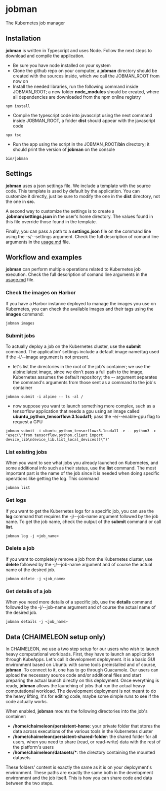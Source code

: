 # jobman
The Kubernetes job manager

## Installation

**jobman** is written in Typescript and uses Node.
Follow the next steps to download and compile the application.

- Be sure you have node installed on your system
- Clone the github repo on your computer, a __jobman__ directory should be created with the sources inside, which we call the JOBMAN_ROOT from now on
- Install the needed libraries, run the following command inside JOBMAN_ROOT; a new folder __node_modules__ should be created, where all dependencies are downloaded from the npm online registry

```npm install```

- Compile the typescript code into javascript using the next command inside JOBMAN_ROOT, a folder __dist__ should appear with the javascript code 

```npx tsc```

- Run the app using the script in the JOBMAN_ROOT/__bin__ directory; it should print the version of **jobman** on the console

```bin/jobman```

## Settings

**jobman** uses a json settings file. 
We include a template with the source code.
This template is used by default by the application.
You can customize it directly, just be sure to modify the one in the __dist__ directory, not the one in __src__.

A second way to customize the settings is to create a __.jobman/settings.json__ in the user's home directory.
The values found in this file override those found in the template.

Finally, you can pass a path to a __settings.json__ file on the command line using the -s/--settings argument.
Check the full description of comand line arguments in the [usage.md](usage.md) file.

## Workflow and examples

**jobman** can perform multiple operations related to Kubernetes job execution.
Check the full description of comand line arguments in the [usage.md](usage.md) file.

### Check the images on Harbor

If you have a Harbor instance deployed to manage the images you use on Kubernetes, you can check the available images and their tags using the **images** command:

```jobman images```

### Submit jobs
To actually deploy a job on the Kubernetes cluster, use the **submit** command.
The application' settings include a default image name/tag used if the -i/--image argument is not present.

- let's list the directories in the root of the job's container; we use the alpine:latest image, since we don't pass a full path to the image, Kubernetes assumes the default repository; the -- argument separates the command's arguments from those sent as a command to the job's container

```jobman submit -i alpine -- ls -al /```

- now suppose you want to launch something more complex, such as a tensorflow application that needs a gpu using an image called __ubuntu_python_tensorflow:3.1cuda11__; pass the -e/--enable-gpu flag to request a GPU

```jobman submit -i ubuntu_python_tensorflow:3.1cuda11 -e -- python3 -c "exec(\"from tensorflow.python.client import device_lib\ndevice_lib.list_local_devices()\")"```


### List existing jobs

When you want to see what jobs you already launched on Kubernetes, and some additional info such as their status, use the **list** command.
The most important part is the name of the job since it is needed when doing specific operations like getting the log.
This command

```jobman list```

### Get logs

If you want to get the Kubernetes logs for a specific job, you can use the **log** command that requires the -j/--job-name argument followed by the job name.
To get the job name, check the output of the **submit** command or call **list**.


```jobman log -j <job_name>```

### Delete a job

If you want to completely remove a job from the Kubernetes cluster, use **delete** followed by the -j/--job-name argument and of course the actual name of the desired job.

```jobman delete -j <job_name>```

### Get details of a job

When you need more details of a specific job, use the **details** command followed by the -j/--job-name argument and of course the actual name of the desired job.

```jobman details -j <job_name>```

## Data (CHAIMELEON setup only)

In CHAIMELEON, we use a two step setup for our users who wish to launch heavy computational workloads.
First, they have to launch an application through KubeApps.
Let's call it development deployment.
it is a basic GUI environment based on Ubuntu with some tools preinstalled and of course, **jobman**.
To connect to it, one has to go through Guacamole.
Our users can upload the necessary source code and/or additional files and start preparing the actual launch directly on this deployment.
Once everything is ready, **jobman** allows the launching of jobs that run the actual heavy computational workload.
The development deployment is not meant to do the heavy lifting, it's for editing code, maybe some simple runs to see if the code actually works. 

When enabled, **jobman** mounts the following directories into the job's container:

- __/home/chaimeleon/persistent-home__: your private folder that stores the data across executions of the various tools in the Kubernetes cluster
- __/home/chaimeleon/persistent-shared-folder__: the shared folder for all users, when you need to share (read, or read-write) data with the rest of the platform's users
- __/home/chaimeleon/datasets/*__: the directory containing the mounted datasets

These folders' content is exactly the same as it is on your deployment's environment. 
These paths are exactly the same both in the development environment and the job itself.
This is how you can share code and data between the two steps. 



